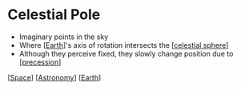 # Celestial Pole

- Imaginary points in the sky
- Where [[Earth]]'s axis of rotation intersects the [[celestial sphere]]
- Although they perceive fixed, they slowly change position due to [[precession]]

[[Space]] [[Astronomy]] [[Earth]]

[//begin]: # "Autogenerated link references for markdown compatibility"
[Earth]: earth "Earth 🜨"
[celestial sphere]: celestial-sphere "Celestial Sphere"
[precession]: precession "Precession"
[Space]: space "Space"
[Astronomy]: astronomy "Astronomy"
[//end]: # "Autogenerated link references"
